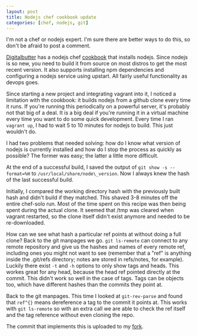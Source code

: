 ```yaml
---
layout: post
title: Nodejs chef cookbook update
categories: [chef, nodejs, git]
---
```


I'm not a chef or nodejs expert.  I'm sure there are better ways to do this, so don't be afraid to post a comment.

[Digitalbutter](http://www.butter.com.hk/) has a nodejs chef [cookbook](https://github.com/digitalbutter/cookbook-node) that installs nodejs.  Since nodejs is so new, you need to build it from source on most distros to get the most recent version.  It also supports installing npm dependencies and configuring a nodejs service using upstart.  All fairly useful functionality as devops goes.

Since starting a new project and integrating vagrant into it, I noticed a limitation with the cookbook: it builds nodejs from a github clone every time it runs.  If you're running this periodically on a powerful server, it's probably not that big of a deal.  It is a big deal if you're running it in a virtual machine every time you want to do some quick development.  Every time I ran `vagrant up`, I had to wait 5 to 10 minutes for nodejs to build.  This just wouldn't do.

I had two problems that needed solving: how do I know what version of nodejs is currently installed and how do I stop the process as quickly as possible?  The former was easy; the latter a little more difficult.

At the end of a successful build, I saved the output of `git show -s --format=%H` to `/usr/local/share/node\_version`.  Now I always knew the hash of the last successful build.

Initially, I compared the working directory hash with the previously built hash and didn't build if they matched.  This shaved 3-8 minutes off the entire chef-solo run.  Most of the time spent on this recipe was then being spent during the actual clone.  It seemed that /tmp was cleared when vagrant restarted, so the clone itself didn't exist anymore and needed to be re-downloaded.

How can we see what hash a particular ref points at without doing a full clone?  Back to the git manpages we go.  `git ls-remote` can connect to any remote repository and give us the hashes and names of every remote ref, including ones you might not want to see (remember that a "ref" is anything inside the .git/refs directory; notes are stored in refs/notes, for example).  Luckily there exist `-t` and `-h` options to only show tags and heads.  This workes great for any head, because the head ref pointed directly at the commit.  This didn't work so well in the case of tags.  Tags can be objects too, which have different hashes than the commits they point at.

Back to the git manpages.  This time I looked at `git-rev-parse` and found that `ref^{}` means dereference a tag to the commit it points at.  This works with `git ls-remote` so with an extra call we are able to check the ref itself and the tag reference without even cloning the repo.

The commit that implements this is uploaded to my [fork](https://github.com/xentac/cookbook-node/commit/fcb9843ceaab9bba0749a35ecba12e68a3895edc).

